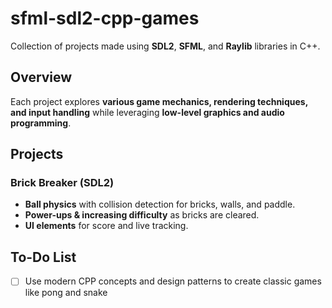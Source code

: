 # sfml-sdl2-cpp-games

Collection of projects made using **SDL2**, **SFML**, and **Raylib** libraries in C++.

## Overview
Each project explores **various game mechanics, rendering techniques, and input handling** while leveraging **low-level graphics and audio programming**.

## Projects

### **Brick Breaker (SDL2)**
- **Ball physics** with collision detection for bricks, walls, and paddle.
- **Power-ups & increasing difficulty** as bricks are cleared.
- **UI elements** for score and live tracking.

##  To-Do List
- [ ] Use modern CPP concepts and design patterns to create classic games like pong and snake

